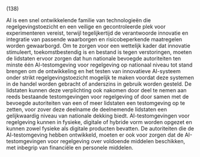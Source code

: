 (138)

AI is een snel ontwikkelende familie van technologieën die regelgevingstoezicht en een veilige en gecontroleerde plek voor experimenteren vereist, terwijl tegelijkertijd de verantwoorde innovatie en integratie van passende waarborgen en risicobeperkende maatregelen worden gewaarborgd. Om te zorgen voor een wettelijk kader dat innovatie stimuleert, toekomstbestendig is en bestand is tegen verstoringen, moeten de lidstaten ervoor zorgen dat hun nationale bevoegde autoriteiten ten minste één AI-testomgeving voor regelgeving op nationaal niveau tot stand brengen om de ontwikkeling en het testen van innovatieve AI-systeem onder strikt regelgevingstoezicht mogelijk te maken voordat deze systemen in de handel worden gebracht of anderszins in gebruik worden gesteld. De lidstaten kunnen deze verplichting ook nakomen door deel te nemen aan reeds bestaande testomgevingen voor regelgeving of door samen met de bevoegde autoriteiten van een of meer lidstaten een testomgeving op te zetten, voor zover deze deelname de deelnemende lidstaten een gelijkwaardig niveau van nationale dekking biedt. AI-testomgevingen voor regelgeving kunnen in fysieke, digitale of hybride vorm worden opgezet en kunnen zowel fysieke als digitale producten bevatten. De autoriteiten die de AI-testomgeving hebben ontwikkeld, moeten er ook voor zorgen dat de AI-testomgevingen voor regelgeving over voldoende middelen beschikken, met inbegrip van financiële en personele middelen.

